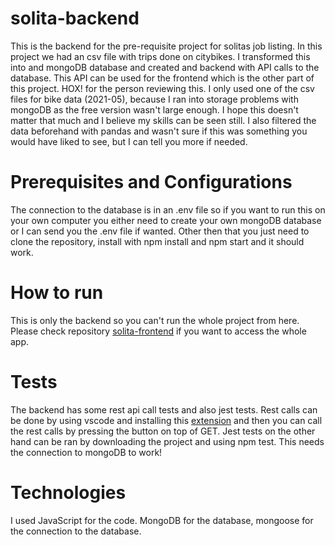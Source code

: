 # solita-backend
This is the backend for the pre-requisite project for solitas job listing. 
In this project we had an csv file with trips done on citybikes. I transformed this into and mongoDB database and
created and backend with API calls to the database. This API can be used for the frontend which is the other part
of this project.
HOX! for the person reviewing this. I only used one of the csv files for bike data (2021-05), because 
I ran into storage problems with mongoDB as the free version wasn't large enough. I hope this doesn't matter
that much and I believe my skills can be seen still. I also filtered the data beforehand with pandas and wasn't sure
if this was something you would have liked to see, but I can tell you more if needed.
# Prerequisites and Configurations
The connection to the database is in an .env file so if you want to run this on your own computer you either need to 
create your own mongoDB database or I can send you the .env file if wanted. Other then that you just need to clone
the repository, install with npm install and npm start and it should work.
# How to run
This is only the backend so you can't run the whole project from here. Please check repository [solita-frontend](https://github.com/Iispar/solita-frontend) 
if you
want to access the whole app.
# Tests
The backend has some rest api call tests and also jest tests. Rest calls can be done by using vscode and installing this 
[extension](https://marketplace.visualstudio.com/items?itemName=humao.rest-client) and then you can call the rest calls
by pressing the button on top of GET. 
Jest tests on the other hand can be ran by downloading the project and using npm test. This needs the connection to mongoDB to work!
# Technologies
I used JavaScript for the code. MongoDB for the database, mongoose for the connection to the database. 
